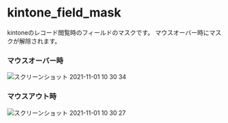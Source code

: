 # kintone_field_mask

kintoneのレコード閲覧時のフィールドのマスクです。
マウスオーバー時にマスクが解除されます。





### マウスオーバー時

![スクリーンショット 2021-11-01 10 30 34](https://user-images.githubusercontent.com/9145629/139612134-e4aae33b-2862-4763-a13b-2522cfea6102.png)



### マウスアウト時

![スクリーンショット 2021-11-01 10 30 27](https://user-images.githubusercontent.com/9145629/139612128-754766f9-8d56-4073-87db-757a4b2d8176.png)


